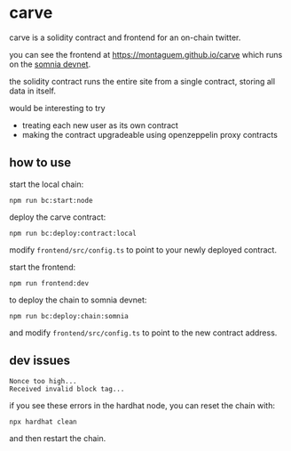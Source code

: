 # carve

carve is a solidity contract and frontend for an on-chain twitter.

you can see the frontend at https://montaguem.github.io/carve which runs on the [somnia devnet](https://somnia.network/).

the solidity contract runs the entire site from a single contract, storing all data in itself.

would be interesting to try
- treating each new user as its own contract
- making the contract upgradeable using openzeppelin proxy contracts

## how to use

start the local chain:
```
npm run bc:start:node
```

deploy the carve contract:
```
npm run bc:deploy:contract:local
```

modify `frontend/src/config.ts` to point to your newly deployed contract.

start the frontend:
```
npm run frontend:dev
```


to deploy the chain to somnia devnet:
```
npm run bc:deploy:chain:somnia
```

and modify `frontend/src/config.ts` to point to the new contract address.

## dev issues

```
Nonce too high...
Received invalid block tag...
```

if you see these errors in the hardhat node, you can reset the chain with:
```
npx hardhat clean
```
and then restart the chain.